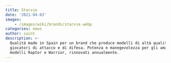```yaml
---
title: Starvie
date: '2021-04-03'
images:
    - /images/wiki/brands/starvie.webp
categories: news
author: saint
description: >-
  Qualità made in Spain per un brand che produce modelli di altà qualità per
  giocatori di attacco e di difesa. Potenza e manegevolezza per gli amati
  modelli Raptor e Warrior, rinnovati annualmente.
---
```

